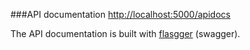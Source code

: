 ###API documentation 
[http://localhost:5000/apidocs](http://localhost:5000/apidocs)

The API documentation is built with [flasgger](https://github.com/rochacbruno/flasgger) (swagger).
